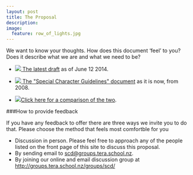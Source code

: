 ```yaml
---
layout: post
title: The Proposal
description: 
image:
  feature: row_of_lights.jpg
---
```


We want to know your thoughts. How does this document ‘feel’ to you? Does it describe what we are and what we need to be?

- <a href="{{site.url}}/proposal/Special_Character_Guiding_Principles_DRAFT_12_June_2014.pdf"><img src="{{site.url}}/images/pdf_icon.png" class="icon" /> The latest draft</a> as of June 12 2014.

- <a href="{{site.url}}/proposal/Guiding_Principles_as_now.pdf"><img src="{{site.url}}/images/pdf_icon.png" class="icon" /> The "Special Character Guidelines" document</a> as it is now, from 2008.

- <a href="{{site.url}}proposal/Guiding_Principles_Diff_April_2014_vs_2008.pdf"><img src="{{site.url}}/images/pdf_icon.png" class="icon" />Click here for a comparison of the two</a>.

###How to provide feedback

If you have any feedback to offer there are three ways we invite you to do that. Please choose the method that feels most comfortble for you 

- Discussion in person. Please feel free to approach any of the people listed on the front page of this site to discuss this proposal. 
- By sending email to <a href="mailto:scd@groups.tera.school.nz">scd@groups.tera.school.nz</a>.
- By joining our online and email discussion group at <a href="http://groups.tera.school.nz/groups/scd/">http://groups.tera.school.nz/groups/scd/</a>
